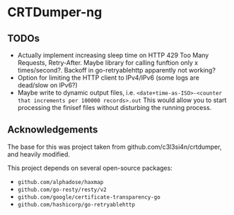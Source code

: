 # CRTDumper-ng

## TODOs
* Actually implement increasing sleep time on HTTP 429 Too Many Requests, Retry-After. Maybe library for calling funftion only x times/second?. Backoff in go-retryablehttp apparently not working?
* Option for limiting the HTTP client to IPv4/IPv6 (some logs are dead/slow on IPv6?)
* Maybe write to dynamic output files, i.e. `<date+time-as-ISO>-<counter that increments per 100000 records>.out` This would allow you to start processing the finisef files without disturbing the running process.

## Acknowledgements

The base for this was project taken from github.com/c3l3si4n/crtdumper, and heavily modified.

This project depends on several open-source packages:

- `github.com/alphadose/haxmap`
- `github.com/go-resty/resty/v2`
- `github.com/google/certificate-transparency-go`
- `github.com/hashicorp/go-retryablehttp`

